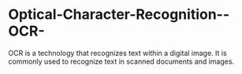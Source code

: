 # Optical-Character-Recognition--OCR-

OCR is a technology that recognizes text within a digital 
image. It is commonly used to recognize text in scanned documents and images. 
